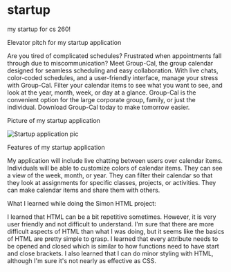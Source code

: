 # startup
my startup for cs 260!

Elevator pitch for my startup application


Are you tired of complicated schedules? Frustrated when appointments fall through due to miscommunication? Meet Group-Cal, the group calendar designed for seamless scheduling and easy collaboration. With live chats, color-coded schedules, and a user-friendly interface, manage your stress with Group-Cal. Filter your calendar items to see what you want to see, and look at the year, month, week, or day at a glance. Group-Cal is the convenient option for the large corporate group, family, or just the individual. Download Group-Cal today to make tomorrow easier.

Picture of my startup application

![Startup application pic](https://user-images.githubusercontent.com/122133933/215208514-50c80193-3877-4dc7-b216-711a132190b1.jpeg)



Features of my startup application

My application will include live chatting between users over calendar items. Individuals will be able to customize colors of calendar items. They can see a view of the week, month, or year. They can filter their calendar so that they look at assignments for specific classes, projects, or activities. They can make calendar items and share them with others.


What I learned while doing the Simon HTML project:

 I learned that HTML can be a bit repetitive sometimes. However, it is very user friendly and not difficult to understand. I'm sure that there are more difficult aspects of HTML than what I was doing, but it seems like the basics of HTML are pretty simple to grasp. I learned that every attribute needs to be opened and closed which is similar to how functions need to have start and close brackets. I also learned that I can do minor styling with HTML, although I'm sure it's not nearly as effective as CSS.
